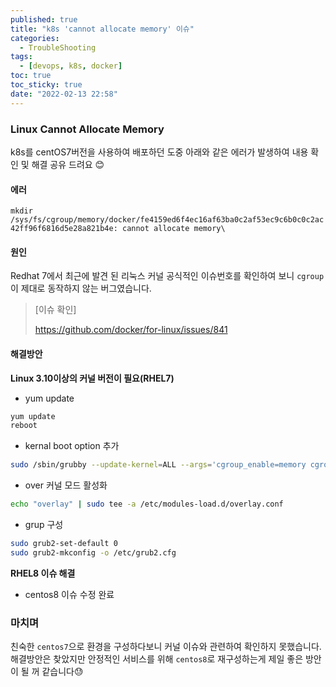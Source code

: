 ```yaml
---
published: true
title: "k8s 'cannot allocate memory' 이슈"
categories:
  - TroubleShooting
tags:
  - [devops, k8s, docker]
toc: true
toc_sticky: true
date: "2022-02-13 22:58"
---
```


### Linux Cannot Allocate Memory

k8s를 centOS7버전을 사용하여 배포하던 도중 아래와 같은 에러가 발생하여 내용 확인 및 해결 공유 드려요 😊

#### 에러

`mkdir /sys/fs/cgroup/memory/docker/fe4159ed6f4ec16af63ba0c2af53ec9c6b0c0c2ac42ff96f6816d5e28a821b4e: cannot allocate memory\`

#### 원인

Redhat 7에서 최근에 발견 된 리눅스 커널 공식적인 이슈번호를 확인하여 보니 `cgroup`이 제대로 동작하지 않는 버그였습니다.

> [이슈 확인]
>
> https://github.com/docker/for-linux/issues/841

#### 해결방안

**Linux 3.10이상의 커널 버전이 필요(RHEL7)**

- yum update

```bash
yum update
reboot
```

- kernal boot option 추가

```bash
sudo /sbin/grubby --update-kernel=ALL --args='cgroup_enable=memory cgroup.memory=nokmem swapaccount=1'
```

- over 커널 모드 활성화

```bash
echo "overlay" | sudo tee -a /etc/modules-load.d/overlay.conf
```

- grup 구성

```bash
sudo grub2-set-default 0
sudo grub2-mkconfig -o /etc/grub2.cfg
```

**RHEL8 이슈 해결**

- centos8 이슈 수정 완료

### 마치며

친숙한 `centos7`으로 환경을 구성하다보니 커널 이슈와 관련하여 확인하지 못했습니다. 해결방안은 찾았지만 안정적인 서비스를 위해 `centos8`로 재구성하는게 제일 좋은 방안이 될 꺼 같습니다:sweat:
